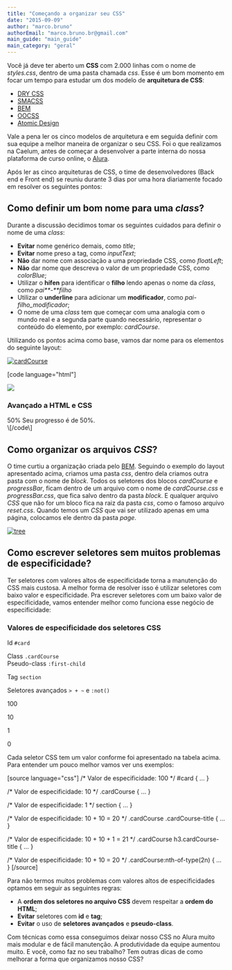 ```yaml
---
title: "Começando a organizar seu CSS"
date: "2015-09-09"
author: "marco.bruno"
authorEmail: "marco.bruno.br@gmail.com"
main_guide: "main_guide"
main_category: "geral"
---
```


Você já deve ter aberto um **CSS** com 2.000 linhas com o nome de _styles.css_, dentro de uma pasta chamada _css_. Esse é um bom momento em focar um tempo para estudar um dos modelo de **arquitetura de CSS**:

- [DRY CSS](http://vanseodesign.com/css/dry-principles/ "DRY CSS: Don’t Repeat Your CSS")
- [SMACSS](https://smacss.com/ "Scalable and Modular Architecture for CSS")
- [BEM](http://vanseodesign.com/css/block-element-modifier/ "BEM: The Block, Element, Modifier Approach To Decoupling HTML And CSS")
- [OOCSS](http://oocss.org/ "Object-Oriented CSS")
- [Atomic Design](http://bradfrost.com/blog/post/atomic-web-design/ "Atomic Desing")

Vale a pena ler os cinco modelos de arquitetura e em seguida definir com sua equipe a melhor maneira de organizar o seu CSS. Foi o que realizamos na Caelum, antes de começar a desenvolver a parte interna do nossa plataforma de curso online, o [Alura](https://www.alura.com.br "Alura plataforma de curso online").

Após ler as cinco arquiteturas de CSS, o time de desenvolvedores (Back end e Front end) se reuniu durante 3 dias por uma hora diariamente focado em resolver os seguintes pontos:

## Como definir um bom nome para uma _class_?

Durante a discussão decidimos tomar os seguintes cuidados para definir o nome de uma _class_:

- **Evitar** nome genérico demais, como _title_;
- **Evitar** nome preso a tag, como _inputText_;
- **Não** dar nome com associação a uma propriedade CSS, como _floatLeft_;
- **Não** dar nome que descreva o valor de um propriedade CSS, como _colorBlue_;
- Utilizar o **hífen** para identificar o **filho** lendo apenas o nome da _class_, como _pai**\-**filho_
- Utilizar o **underline** para adicionar um **modificador**, como _pai-filho\_modificador_;
- O nome de uma _class_ tem que começar com uma analogia com o mundo real e a segunda parte quando necessário, representar o conteúdo do elemento, por exemplo: _cardCourse_.

Utilizando os pontos acima como base, vamos dar nome para os elementos do seguinte layout:

[![cardCourse](https://blog.caelum.com.br/wp-content/uploads/2015/08/cardCourse-1024x283.png)](https://blog.caelum.com.br/wp-content/uploads/2015/08/cardCourse.png)

\[code language="html"\] <section class="cardCourse"> <img class="cardCourse-icon" src="iconHtmlCss.png"> <h3 class="cardCourse-title">Avançado a HTML e CSS</h2>

<div class="progressBar"> <span class="prgressBar-value">50%</span> <progressbar class="progressBar-bar"> Seu progresso é de 50%. </progressbar> </div> </section> \[/code\]

## Como organizar os arquivos _CSS_?

O time curtiu a organização criada pelo [BEM](http://vanseodesign.com/css/block-element-modifier/ "BEM: The Block, Element, Modifier Approach To Decoupling HTML And CSS"). Seguindo o exemplo do layout apresentado acima, criamos uma pasta _css_, dentro dela criamos outra pasta com o nome de _block_. Todos os seletores dos blocos _cardCourse_ e _progressBar_, ficam dentro de um arquivo com o nome de _cardCourse.css_ e _progressBar.css_, que fica salvo dentro da pasta _block_. E qualquer arquivo _CSS_ que não for um bloco fica na raiz da pasta _css_, como o famoso arquivo _reset.css_. Quando temos um _CSS_ que vai ser utilizado apenas em uma página, colocamos ele dentro da pasta _page_.

[![tree](https://blog.caelum.com.br/wp-content/uploads/2015/09/tree.png)](https://blog.caelum.com.br/wp-content/uploads/2015/09/tree.png)

## Como escrever seletores sem muitos problemas de especificidade?

Ter seletores com valores altos de especificidade torna a manutenção do CSS mais custosa. A melhor forma de resolver isso é utilizar seletores com baixo valor e especificidade. Pra escrever seletores com um baixo valor de especificidade, vamos entender melhor como funciona esse negócio de especificidade:

### Valores de especificidade dos seletores CSS

Id `#card`

Class `.cardCourse`  
Pseudo-class `:first-child`

Tag `section`

Seletores avançados `> + ~` e `:not()`

100

10

1

0

Cada seletor CSS tem um valor conforme foi apresentado na tabela acima. Para entender um pouco melhor vamos ver uns exemplos:

\[source language="css"\] /\* Valor de especificidade: 100 \*/ #card { ... }

/\* Valor de especificidade: 10 \*/ .cardCourse { ... }

/\* Valor de especificidade: 1 \*/ section { ... }

/\* Valor de especificidade: 10 + 10 = 20 \*/ .cardCourse .cardCourse-title { ... }

/\* Valor de especificidade: 10 + 10 + 1 = 21 \*/ .cardCourse h3.cardCourse-title { ... }

/\* Valor de especificidade: 10 + 10 = 20 \*/ .cardCourse:nth-of-type(2n) { ... } \[/source\]

Para não termos muitos problemas com valores altos de especificidades optamos em seguir as seguintes regras:

- A **ordem dos seletores no arquivo CSS** devem respeitar a **ordem do HTML**;
- **Evitar** seletores com **id** e **tag**;
- **Evitar** o uso de **seletores avançados** e **pseudo-class**.

Com técnicas como essa conseguimos deixar nosso CSS no Alura muito mais modular e de fácil manutenção. A produtividade da equipe aumentou muito. E você, como faz no seu trabalho? Tem outras dicas de como melhorar a forma que organizamos nosso CSS?
